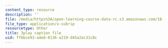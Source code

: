 ```yaml
---
content_type: resource
description: ''
file: /media/https%3A/open-learning-course-data-rc.s3.amazonaws.com/18-03sc-differential-equations-fall-2011/ff6bce93a4e80136a219d45a2ec31c8c_2SuTN8rpe4I.srt
file_type: application/x-subrip
resourcetype: Other
title: 3play caption file
uid: ff6bce93-a4e8-0136-a219-d45a2ec31c8c
---
```


